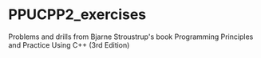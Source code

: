 # PPUCPP2_exercises
Problems and drills from Bjarne Stroustrup's book Programming Principles and Practice Using C++ (3rd Edition)
